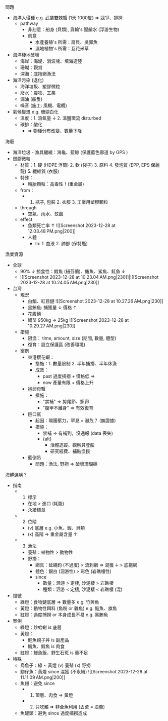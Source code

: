 
問題
- 海洋入侵種 e.g. 武裝雙棘蟹 (1天 1000隻) => 競爭、排擠
	- pathway
		- 非刻意：船身 (貝類), 貨輪's 壓艙水 (浮游生物)
		- 刻意
			- 水產養殖's 所需：扇貝、吳郭魚
			- 濕地植物's 所需：互花米草
- 海洋棲地破壞
	- 海岸：海堤、消波塊、填海造陸
	- 珊瑚：觀賞
	- 深海：底拖網漁法
- 海洋污染 (退化)
	- 海洋垃圾、塑膠微粒
	- 廢水：農牧、工業
	- 漏油 (船隻)
	- 噪音 (施工: 風機、電纜)
- 氣候變遷 e.g. 珊瑚白化
	- 溫度：1. 溶氧量 ↓ 2. 溫鹽環流 disturbed
	- 碳排：酸化
		- => 物種分布改變、數量下降

海廢
- 海洋垃圾 - 漁具纏繞：海龜、藍鯨 (保護藍色廊道 by GPS )
- 塑膠微粒
	- 材質：1. 硬 (HDPE 浮筒) 2. 軟 (袋子) 3. 原料 
	         4. 發泡質 (EPP, EPS 保麗龍)  5. 纖維質 (衣服)
	- 特殊：
		- 輪胎顆粒：高毒性！(重金屬)
	- from：
		- 1. 瓶子, 包裝 2. 衣服 3. 工業用塑膠顆粒
	- through
		- 空氣、雨水、蚊蟲
	- effect
		- 魚類死亡率 ↑ ![[Screenshot 2023-12-28 at 12.03.48 PM.png|200]]
		- 人體
			- In: 1. 血液 2. 肺部 (保特瓶)

漁業資源
- 全球
	- 90% ↓ 掠食性：鱈魚 (紐芬蘭)、鮪魚、鯊魚、魟魚 ↓
	- ![[Screenshot 2023-12-28 at 10.23.04 AM.png|230]]|![[Screenshot 2023-12-28 at 10.24.05 AM.png|230]]
- 台灣
	- 現況
		- 白鯧、紅目鏈 ![[Screenshot 2023-12-28 at 10.27.26 AM.png|230]]
		- 黑鮪魚: 捕獲量 ↓ 價格 ↑
		- 花腹鯖
		- 鰻苗 950kg => 25kg  ![[Screenshot 2023-12-28 at 10.29.27 AM.png|230]]
	- 措施
		- 限漁： time, amount, size (期間, 數量, 體型)
		- 復育：設立保護區 (改善環境)
	- 案例
		- 東港櫻花蝦：
			- 措施：1. 數量限制 2. 半年捕撈、半年休漁
			- 成效：
				- past 過度捕撈 + 價格低 =>
				- now 產量有限 + 價格上升
		- 抱卵母蟹
			- 措施：
				- "禁補" => 剪尾節、撕卵
				- "腹甲不離身" => 有效復育
		- 巨口鯊
			- 起因：環團壓力，罕見 = 瀕危？ (無證據)
			- 措施：
				- 禁補 => 有補到，沒通報 (data 喪失)
				- {alt}
					- 活體追蹤、觀察員登船
					- 研究經費、補貼漁民
		- 藍倒吊
			- 問題：漁法, 野撈 => 破壞珊瑚礁

海鮮選購？
- 指南
	- 1. 標示
		- 在地 > 進口 (耗能)
		- 永續標章
	- 2. 位階
		- (v) 底層 e.g. 小魚、蝦、貝類
		- (x) 高階 => 重金屬含量 ↑
	- 3. 漁法
		- 養殖：植物性 > 動物性
		- 野撈：
			- 網具：延繩釣 (不過度) > 流刺網 => 混獲 ↓
			                       > 底拖網
			- 體色：銀白 (洄游性)  > 彩色 (岩礁棲性)
			- since
				- 數量：洄游 > 定棲, 沙泥棲 > 岩礁棲
				- 種類：洄游 < 定棲, 沙泥棲 < 岩礁棲 (混)
- 燈號
	- 綠燈：食物鏈底層 => 數量多       e.g. 竹莢魚
	- 黃燈：動物性餌料 (魚粉 or 雜魚)  e.g. 鮭魚、旗魚
	- 紅燈：過度捕撈 or 本身成長不易   e.g. 黑鮪魚
- 案例
	- 綠燈：炒蛤蜊 is 底層
	- 黃燈：
		- 鮭魚親子丼 is 副產品
		- 鯖魚、鱈魚 is 肉食
	- 紅燈：鰻魚飯、野生石斑 is 量不足
- 特殊
	- 烏魚子：綠 ~ 黃燈 (v) 養殖 (x) 野撈
	- 魩仔魚：黃燈 since 混獲 (不永續) ![[Screenshot 2023-12-28 at 11.11.09 AM.png|200]]
	- 魚翅：避免 since
		- 1. 頂層、肉食 => 黃燈
		- 2. 只吃鰭 => 非全魚利用 (丟棄 = 浪費)
	- 魚罐頭：避免 since 過度捕撈造成